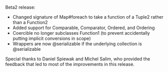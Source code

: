 Beta2 release:

* Changed signature of Map#foreach to take a function of a Tuple2 rather than a Function2
* Added support for Comparable, Comparator, Ordered, and Ordering
* Coercible no longer subclasses Function1 (to prevent accidentally putting implicit conversions in scope)
* Wrappers are now @serializable if the underlying collection is @serializable

Special thanks to Daniel Spiewak and Michel Salim, who provided the feedback that led to most of the improvements in this release.